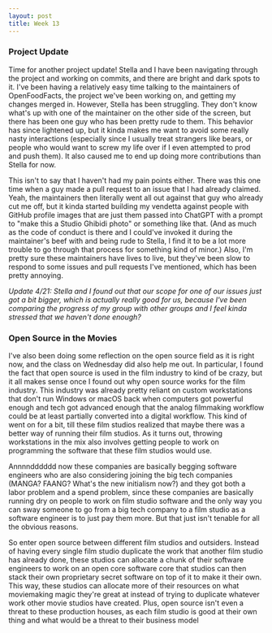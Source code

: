 ```yaml
---
layout: post
title: Week 13
---
```


### Project Update

Time for another project update! Stella and I have been navigating through the project and working on commits, and there are bright and dark spots to it. I've been having a relatively easy time talking to the maintainers of OpenFoodFacts, the project we've been working on, and getting my changes merged in. However, Stella has been struggling. They don't know what's up with one of the maintainer on the other side of the screen, but there has been one guy who has been pretty rude to them. This behavior has since lightened up, but it kinda makes me want to avoid some really nasty interactions (especially since I usually treat strangers like bears, or people who would want to screw my life over if I even attempted to prod and push them). It also caused me to end up doing more contributions than Stella for now.

This isn't to say that I haven't had my pain points either. There was this one time when a guy made a pull request to an issue that I had already claimed. Yeah, the maintainers then literally went all out against that guy who already cut me off, but it kinda started building my vendetta against people with GitHub profile images that are just them passed into ChatGPT with a prompt to "make this a Studio Ghibidi photo" or something like that. (And as much as the code of conduct is there and I could've invoked it during the maintainer's beef with and being rude to Stella, I find it to be a lot more trouble to go through that process for something kind of minor.) Also, I'm pretty sure these maintainers have lives to live, but they've been slow to respond to some issues and pull requests I've mentioned, which has been pretty annoying.

*Update 4/21: Stella and I found out that our scope for one of our issues just got a bit bigger, which is actually really good for us, because I've been comparing the progress of my group with other groups and I feel kinda stressed that we haven't done enough?*

### Open Source in the Movies

I've also been doing some reflection on the open source field as it is right now, and the class on Wednesday did also help me out. In particular, I found the fact that open source is used in the film industry to kind of be crazy, but it all makes sense once I found out why open source works for the film industry. This industry was already pretty reliant on custom workstations that don't run Windows or macOS back when computers got powerful enough and tech got advanced enough that the analog filmmaking workflow could be at least partially converted into a digital workflow. This kind of went on for a bit, till these film studios realized that maybe there was a better way of running their film studios. As it turns out, throwing workstations in the mix also involves getting people to work on programming the software that these film studios would use.

Annnndddddd now these companies are basically begging software engineers who are also considering joining the big tech companies (MANGA? FAANG? What's the new initialism now?) and they got both a labor problem and a spend problem, since these companies are basically running dry on people to work on film studio software and the only way you can sway someone to go from a big tech company to a film studio as a software engineer is to just pay them more. But that just isn't tenable for all the obvious reasons.

So enter open source between different film studios and outsiders. Instead of having every single film studio duplicate the work that another film studio has already done, these studios can allocate a chunk of their software engineers to work on an open core software core that studios can then stack their own proprietary secret software on top of it to make it their own. This way, these studios can allocate more of their resources on what moviemaking magic they're great at instead of trying to duplicate whatever work other movie studios have created. Plus, open source isn't even a threat to these production houses, as each film studio is good at their own thing and what would be a threat to their business model